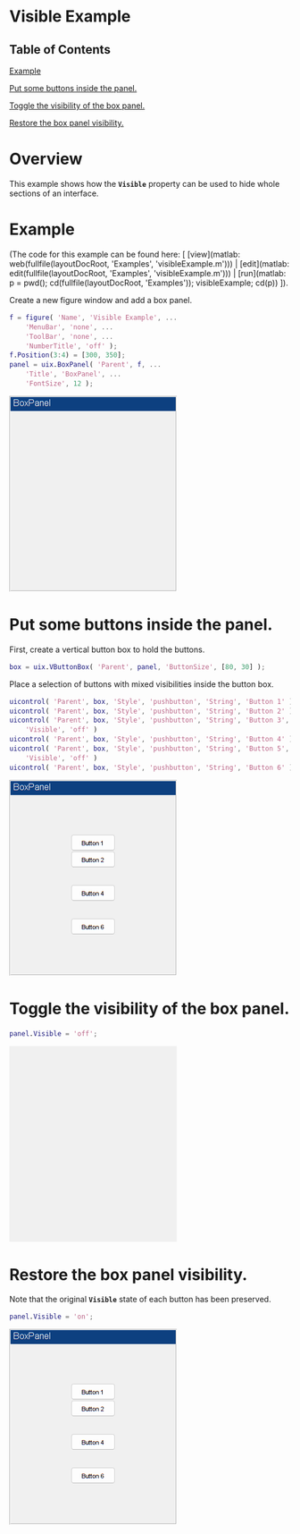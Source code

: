 
# **Visible Example**
<a name="beginToc"></a>

## Table of Contents
[Example](#example)
 
[Put some buttons inside the panel.](#put-some-buttons-inside-the-panel.)
 
[Toggle the visibility of the box panel.](#toggle-the-visibility-of-the-box-panel.)
 
[Restore the box panel visibility.](#restore-the-box-panel-visibility.)
 
<a name="endToc"></a>

# **Overview**

This example shows how the **`Visible`** property can be used to hide whole sections of an interface.

# Example

(The code for this example can be found here: \[ [view](matlab: web(fullfile(layoutDocRoot, 'Examples', 'visibleExample.m'))) | [edit](matlab: edit(fullfile(layoutDocRoot, 'Examples', 'visibleExample.m'))) | [run](matlab: p = pwd(); cd(fullfile(layoutDocRoot, 'Examples')); visibleExample; cd(p)) \]).


Create a new figure window and add a box panel.

```matlab
f = figure( 'Name', 'Visible Example', ...
    'MenuBar', 'none', ...
    'ToolBar', 'none', ...
    'NumberTitle', 'off' );
f.Position(3:4) = [300, 350];
panel = uix.BoxPanel( 'Parent', f, ...
    'Title', 'BoxPanel', ...
    'FontSize', 12 );
```

![figure_0.png](VisibleExample_media/figure_0.png)

# Put some buttons inside the panel.

First, create a vertical button box to hold the buttons.

```matlab
box = uix.VButtonBox( 'Parent', panel, 'ButtonSize', [80, 30] );
```

Place a selection of buttons with mixed visibilities inside the button box.

```matlab
uicontrol( 'Parent', box, 'Style', 'pushbutton', 'String', 'Button 1' )
uicontrol( 'Parent', box, 'Style', 'pushbutton', 'String', 'Button 2' )
uicontrol( 'Parent', box, 'Style', 'pushbutton', 'String', 'Button 3', ...
    'Visible', 'off' )
uicontrol( 'Parent', box, 'Style', 'pushbutton', 'String', 'Button 4' )
uicontrol( 'Parent', box, 'Style', 'pushbutton', 'String', 'Button 5', ...
    'Visible', 'off' )
uicontrol( 'Parent', box, 'Style', 'pushbutton', 'String', 'Button 6' )
```

![figure_1.png](VisibleExample_media/figure_1.png)

# Toggle the visibility of the box panel.
```matlab
panel.Visible = 'off';
```

![figure_2.png](VisibleExample_media/figure_2.png)

# Restore the box panel visibility.

Note that the original **`Visible`** state of each button has been preserved.

```matlab
panel.Visible = 'on';
```

![figure_3.png](VisibleExample_media/figure_3.png)
